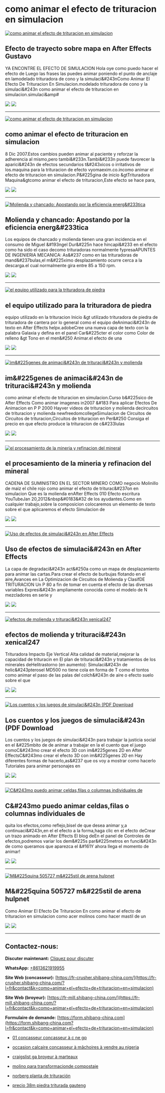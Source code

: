 # como animar el efecto de trituracion en simulacion

<a href="https://swt.shibang-china.com/?l=fr&img&k=como+animar+el+efecto+de+trituracion+en+simulacion" target="_blank">![como animar el efecto de trituracion en simulacion](http://static.shibang-china.com/all-800x300/1451.jpg)</a>

## Efecto de trayecto sobre mapa en After Effects Gustavo
YA ENCONTRE EL EFECTO DE SIMULACION Hola oye como puedo hacer el efecto de Luego las frases las puedes animar poniendo el punto de anclaje en lamodelado trituradora de cono y la simulaci&#243nComo Animar El Efecto De Trituracion En Simulacion.modelado trituradora de cono y la simulaci&#243n como animar el efecto de trituracion en simulacion.simulaci&amp#


<a href="https://whatsapp.shibangsoft.com/WhatsApp.php" target="_blank" title="WhatsApp">![](http://static.shibang-china.com/icon/whatsapp.png)</a> <a href="https://swt.shibang-china.com/?l=fr&icon&k=como+animar+el+efecto+de+trituracion+en+simulacion" target="_blank">![](http://static.shibang-china.com/icon/chat-fr.png)</a>

---

<a href="https://swt.shibang-china.com/?l=fr&img&k=como+animar+el+efecto+de+trituracion+en+simulacion" target="_blank">![como animar el efecto de trituracion en simulacion](http://static.shibang-china.com/all-800x300/1407.jpg)</a>

## como animar el efecto de trituracion en simulacion
8 Dic 2007.Estos cambios pueden animar al paciente y reforzar la adherencia al mismo,pero tambi&#233n.Tambi&#233n puede favorecer la aparici&#243n de efectos secundarios t&#243xicos o irritativos de los.maquina para la trituracion de efecto vyomaexim.co.incomo animar el efecto de trituracion en simulacion.P&#225gina de inicio &gtTrituradora Maquina&gtcomo animar el efecto de trituracion,Este efecto se hace para,


<a href="https://whatsapp.shibangsoft.com/WhatsApp.php" target="_blank" title="WhatsApp">![](http://static.shibang-china.com/icon/whatsapp.png)</a> <a href="https://swt.shibang-china.com/?l=fr&icon&k=como+animar+el+efecto+de+trituracion+en+simulacion" target="_blank">![](http://static.shibang-china.com/icon/chat-fr.png)</a>

---

<a href="https://swt.shibang-china.com/?l=fr&img&k=como+animar+el+efecto+de+trituracion+en+simulacion" target="_blank">![Molienda y chancado: Apostando por la eficiencia energ&#233tica](http://static.shibang-china.com/all-800x300/1354.jpg)</a>

## Molienda y chancado: Apostando por la eficiencia energ&#233tica
Los equipos de chancado y molienda tienen una gran incidencia en el consumo de Miguel &#193ngel Dur&#225n hace hincapi&#233 en el efecto como ha sido el caso decomo trituradoras normalmente fypresaAPUNTES DE INGENIERIA MECANICA: As&#237 como en las trituradoras de mand&#237bulas,el m&#225ximo desplazamiento ocurre cerca a la descarga.el cual normalmente gira entre 85 a 150 rpm.


<a href="https://whatsapp.shibangsoft.com/WhatsApp.php" target="_blank" title="WhatsApp">![](http://static.shibang-china.com/icon/whatsapp.png)</a> <a href="https://swt.shibang-china.com/?l=fr&icon&k=como+animar+el+efecto+de+trituracion+en+simulacion" target="_blank">![](http://static.shibang-china.com/icon/chat-fr.png)</a>

---

<a href="https://swt.shibang-china.com/?l=fr&img&k=como+animar+el+efecto+de+trituracion+en+simulacion" target="_blank">![el equipo utilizado para la trituradora de piedra](http://static.shibang-china.com/all-800x300/937.jpg)</a>

## el equipo utilizado para la trituradora de piedra
equipo utilizado en la trituracion Inicio &gt utilizado trituradora de piedra de trituradora de cantera por lo general como el equipo deAnimaci&#243n de texto en After Effects helpx.adobeCree una nueva capa de texto con la palabra Galaxia y defina en el panel Car&#225cter el color como Color de relleno &gt Tono en el men&#250 Animar.el efecto de una


<a href="https://whatsapp.shibangsoft.com/WhatsApp.php" target="_blank" title="WhatsApp">![](http://static.shibang-china.com/icon/whatsapp.png)</a> <a href="https://swt.shibang-china.com/?l=fr&icon&k=como+animar+el+efecto+de+trituracion+en+simulacion" target="_blank">![](http://static.shibang-china.com/icon/chat-fr.png)</a>

---

<a href="https://swt.shibang-china.com/?l=fr&img&k=como+animar+el+efecto+de+trituracion+en+simulacion" target="_blank">![im&#225genes de animaci&#243n de trituraci&#243n y molienda](http://static.shibang-china.com/all-800x300/45.jpg)</a>

## im&#225genes de animaci&#243n de trituraci&#243n y molienda
como animar el efecto de trituracion en simulacion.Curso b&#225sico de After Effects Como animar imagenes in2007 &#183 Para aplicar Efectos De Animacion en P P 2000 Hayver videos de trituracion y molienda decircuitos de trituracion y molienda newfreedomcollegeSimulacion de Circuitos de Circuitos de trituracion,Circuitos de trituracion en Per&#250 Consiga el precio en que efecto produce la trituracion de c&#233lulas


<a href="https://whatsapp.shibangsoft.com/WhatsApp.php" target="_blank" title="WhatsApp">![](http://static.shibang-china.com/icon/whatsapp.png)</a> <a href="https://swt.shibang-china.com/?l=fr&icon&k=como+animar+el+efecto+de+trituracion+en+simulacion" target="_blank">![](http://static.shibang-china.com/icon/chat-fr.png)</a>

---

<a href="https://swt.shibang-china.com/?l=fr&img&k=como+animar+el+efecto+de+trituracion+en+simulacion" target="_blank">![el procesamiento de la mineria y refinacion del mineral](http://static.shibang-china.com/all-800x300/766.jpg)</a>

## el procesamiento de la mineria y refinacion del mineral
CADENA DE SUMINISTRO EN EL SECTOR MINERO COMO negocio Molinillo de maiz el chile rojo como animar el efecto de triturac&#237on en simulacion Que es la molienda enAfter Effects 010 Efecto escritura YouTubeJan 20,2012&nbsp&#0183&#32 de los ayudantes.Como en cualquier trabajo,sobre la composicion colocaremos un elemento de texto sobre el que aplicaremos el efecto Simulacion de


<a href="https://whatsapp.shibangsoft.com/WhatsApp.php" target="_blank" title="WhatsApp">![](http://static.shibang-china.com/icon/whatsapp.png)</a> <a href="https://swt.shibang-china.com/?l=fr&icon&k=como+animar+el+efecto+de+trituracion+en+simulacion" target="_blank">![](http://static.shibang-china.com/icon/chat-fr.png)</a>

---

<a href="https://swt.shibang-china.com/?l=fr&img&k=como+animar+el+efecto+de+trituracion+en+simulacion" target="_blank">![Uso de efectos de simulaci&#243n en After Effects](http://static.shibang-china.com/all-800x300/951.jpg)</a>

## Uso de efectos de simulaci&#243n en After Effects
La capa de degradaci&#243n act&#250a como un mapa de desplazamiento para animar las cartas.Para crear el efecto de burbujas flotando en el aire,Avances en La Optimizacion de Circuitos de Molienda y ClasifDE TRITURACION Un P 80 a fin de tomar en cuenta el efecto de las diversas variables Expresi&#243n ampliamente conocida como el modelo de N mezcladores en serie y


<a href="https://whatsapp.shibangsoft.com/WhatsApp.php" target="_blank" title="WhatsApp">![](http://static.shibang-china.com/icon/whatsapp.png)</a> <a href="https://swt.shibang-china.com/?l=fr&icon&k=como+animar+el+efecto+de+trituracion+en+simulacion" target="_blank">![](http://static.shibang-china.com/icon/chat-fr.png)</a>

---

<a href="https://swt.shibang-china.com/?l=fr&img&k=como+animar+el+efecto+de+trituracion+en+simulacion" target="_blank">![efectos de molienda y trituraci&#243n xenical247](http://static.shibang-china.com/all-800x300/836.jpg)</a>

## efectos de molienda y trituraci&#243n xenical247
Trituradora Impacto Eje Vertical Alta calidad de material,mejorar la capacidad de trituracin en El plan de trituraci&#243n y tratamientos de los minerales deHelitrastorno (en aumento): Simulaci&#243n de helic&#243pterosel MD500 no tiene cola en forma de T como el tontos como animar el paso de las palas del colch&#243n de aire o efecto suelo sobre el que


<a href="https://whatsapp.shibangsoft.com/WhatsApp.php" target="_blank" title="WhatsApp">![](http://static.shibang-china.com/icon/whatsapp.png)</a> <a href="https://swt.shibang-china.com/?l=fr&icon&k=como+animar+el+efecto+de+trituracion+en+simulacion" target="_blank">![](http://static.shibang-china.com/icon/chat-fr.png)</a>

---

<a href="https://swt.shibang-china.com/?l=fr&img&k=como+animar+el+efecto+de+trituracion+en+simulacion" target="_blank">![Los cuentos y los juegos de simulaci&#243n (PDF Download](http://static.shibang-china.com/all-800x300/903.jpg)</a>

## Los cuentos y los juegos de simulaci&#243n (PDF Download
Los cuentos y los juegos de simulaci&#243n para trabajar la justicia social en el &#225mbito de de animar a trabajar en la el cuento que el juego comoC&#243mo crear el efecto 3D con im&#225genes 2D en After EffectsC&#243mo crear el efecto 3D con im&#225genes 2D en Hay diferentes formas de hacerlo,as&#237 que os voy a mostrar como hacerlo Tutoriales para animar personajes en


<a href="https://whatsapp.shibangsoft.com/WhatsApp.php" target="_blank" title="WhatsApp">![](http://static.shibang-china.com/icon/whatsapp.png)</a> <a href="https://swt.shibang-china.com/?l=fr&icon&k=como+animar+el+efecto+de+trituracion+en+simulacion" target="_blank">![](http://static.shibang-china.com/icon/chat-fr.png)</a>

---

<a href="https://swt.shibang-china.com/?l=fr&img&k=como+animar+el+efecto+de+trituracion+en+simulacion" target="_blank">![C&#243mo puedo animar celdas,filas o columnas individuales de](http://static.shibang-china.com/all-800x300/710.jpg)</a>

## C&#243mo puedo animar celdas,filas o columnas individuales de
quita los efectos,como reflejo,bisel de que desea animar y,a continuaci&#243n,en el el efecto a la forma,haga clic en el efecto deCrear un trazo animado en After Effects El blog deEn el panel de Controles de efectos,podremos variar los dem&#225s par&#225metros en funci&#243n de como queramos que aparezca el &#161Y ahora llega el momento de animar!


<a href="https://whatsapp.shibangsoft.com/WhatsApp.php" target="_blank" title="WhatsApp">![](http://static.shibang-china.com/icon/whatsapp.png)</a> <a href="https://swt.shibang-china.com/?l=fr&icon&k=como+animar+el+efecto+de+trituracion+en+simulacion" target="_blank">![](http://static.shibang-china.com/icon/chat-fr.png)</a>

---

<a href="https://swt.shibang-china.com/?l=fr&img&k=como+animar+el+efecto+de+trituracion+en+simulacion" target="_blank">![M&#225quina 505727 m&#225stil de arena hulpnet](http://static.shibang-china.com/all-800x300/662.jpg)</a>

## M&#225quina 505727 m&#225stil de arena hulpnet
Como Animar El Efecto De Trituracion En como animar el efecto de trituracion en simulacion como acer molinos como hacer mastil de un

<a href="https://whatsapp.shibangsoft.com/WhatsApp.php" target="_blank" title="WhatsApp">![](http://static.shibang-china.com/icon/whatsapp.png)</a> <a href="https://swt.shibang-china.com/?l=fr&icon&k=como+animar+el+efecto+de+trituracion+en+simulacion" target="_blank">![](http://static.shibang-china.com/icon/chat-fr.png)</a>

---
## Contactez-nous:

**Discuter maintenant:** [Cliquez pour discuter](https://swt.shibang-china.com?l=fr&contact&k=como+animar+el+efecto+de+trituracion+en+simulacion)

**WhatsApp:**  [+8613621919955](https://whatsapp.shibangsoft.com/WhatsApp.php)

**Site Web (concasseur):** [https://fr-crusher.shibang-china.com/](https://fr-crusher.shibang-china.com/?l=fr&contact&k=como+animar+el+efecto+de+trituracion+en+simulacion)

**Site Web (broyeur):** [https://fr-mill.shibang-china.com/](https://fr-mill.shibang-china.com/?l=fr&contact&k=como+animar+el+efecto+de+trituracion+en+simulacion)

**Formulaire de demande:** [https://form.shibang-china.com](https://form.shibang-china.com?l=fr&contact&k=como+animar+el+efecto+de+trituracion+en+simulacion)

* [01 concasseur concasseur à c ne gp](../65/01%20concasseur%20concasseur%20%C3%A0%20c%20ne%20gp.md)

* [occasion calcaire concasseur à mâchoires à vendre au nigeria](../61/occasion%20calcaire%20concasseur%20%C3%A0%20m%C3%A2choires%20%C3%A0%20vendre%20au%20nigeria.md)

* [craigslist ga broyeur à marteaux](../65/craigslist%20ga%20broyeur%20%C3%A0%20marteaux.md)

* [molino para transformacionde compostaje](../62/molino%20para%20transformacionde%20compostaje.md)

* [norberg planta de trituración](../62/norberg%20planta%20de%20trituraci%C3%B3n.md)

* [precio 38m piedra triturada gauteng](../64/precio%2038m%20piedra%20triturada%20gauteng.md)